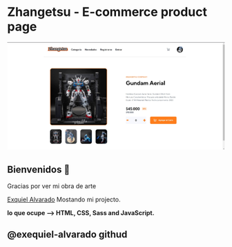 # Zhangetsu - E-commerce product page

![diseño previo de E-commerce ](./design/desktop-preview.jpg)

## Bienvenidos 👋

Gracias por ver mi obra de arte

[Exquiel Alvarado](https://www.exequiels.com) Mostando mi projecto.

**lo que ocupe --> HTML, CSS, Sass and JavaScript.**

## @exequiel-alvarado  githud
